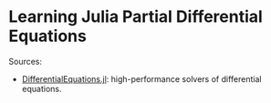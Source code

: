 # Learning Julia Partial Differential Equations

Sources:
- [DifferentialEquations.jl](https://github.com/SciML/DifferentialEquations.jl): high-performance solvers of differential equations.
